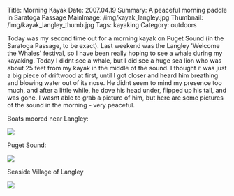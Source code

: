 Title: Morning Kayak
Date: 2007.04.19
Summary: A peaceful morning paddle in Saratoga Passage
MainImage: /img/kayak_langley.jpg
Thumbnail: /img/kayak_langley_thumb.jpg
Tags: kayaking
Category: outdoors

Today was my second time out for a morning kayak on Puget Sound (in the Saratoga Passage, to be exact). Last weekend was the Langley 'Welcome the Whales' festival, so I have been really hoping to see a whale during my kayaking. Today I didnt see a whale, but I did see a huge sea lion who was about 25 feet from my kayak in the middle of the sound. I thought it was just a big piece of driftwood at first, until I got closer and heard him breathing and blowing water out of its nose. He didnt seem to mind my presence too much, and after a little while, he dove his head under, flipped up his tail, and was gone. I wasnt able to grab a picture of him, but here are some pictures of the sound in the morning - very peaceful.

Boats moored near Langley:

<p><img src="/img/outdoors/kayak_boats.jpg" class="smallimg" /></p>

Puget Sound:

<p><img src="/img/outdoors/kayak_sound2.jpg" class="smallimg" /></p>

Seaside Village of Langley

<p><img src="/img/outdoors/kayak_langley2.jpg" class="smallimg" /></p>
